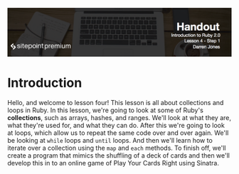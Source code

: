 ![](headings/4.1.png)

# Introduction

Hello, and welcome to lesson four! This lesson is all about collections and loops in Ruby. In this lesson, we're going to look at some of Ruby's **collections**, such as arrays, hashes, and ranges.  We'll look at what they are, what they're used for, and what they can do. After this we're going to look at loops, which allow us to repeat the same code over and over again. We'll be looking at `while` loops and `until` loops. And then we'll learn how to iterate over a collection using the `map` and `each` methods. To finish off, we'll create a program that mimics the shuffling of a deck of cards and then we'll develop this in to an online game of Play Your Cards Right using Sinatra.